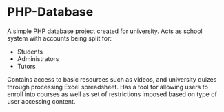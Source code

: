# PHP-Database
A simple PHP database project created for university. Acts as school system with accounts being split for:
- Students
- Administrators
- Tutors

Contains access to basic resources such as videos, and university quizes through processing Excel spreadsheet.
Has a tool for allowing users to enroll into courses as well as set of restrictions imposed based on type of user accessing content.
